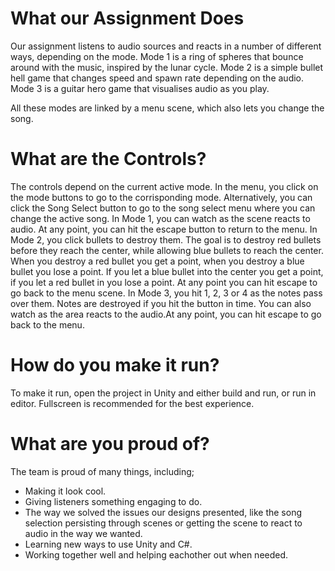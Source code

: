 # What our Assignment Does

Our assignment listens to audio sources and reacts in a number of different ways, depending on the mode.
Mode 1 is a ring of spheres that bounce around with the music, inspired by the lunar cycle.
Mode 2 is a simple bullet hell game that changes speed and spawn rate depending on the audio.
Mode 3 is a guitar hero game that visualises audio as you play.

All these modes are linked by a menu scene, which also lets you change the song.

# What are the Controls?

The controls depend on the current active mode.
In the menu, you click on the mode buttons to go to the corrisponding mode. Alternatively, you can click the Song Select button to go to the song select menu where you can change the active song.
In Mode 1, you can watch as the scene reacts to audio. At any point, you can hit the escape button to return to the menu.
In Mode 2, you click bullets to destroy them. The goal is to destroy red bullets before they reach the center, while allowing blue bullets to reach the center. When you destroy a red bullet you get a point, when you destroy a blue bullet you lose a point. If you let a blue bullet into the center you get a point, if you let a red bullet in you lose a point. At any point you can hit escape to go back to the menu scene.
In Mode 3, you hit 1, 2, 3 or 4 as the notes pass over them. Notes are destroyed if you hit the button in time. You can also watch as the area reacts to the audio.At any point, you can hit escape to go back to the menu.

# How do you make it run?

To make it run, open the project in Unity and either build and run, or run in editor. Fullscreen is recommended for the best experience.

# What are you proud of?

The team is proud of many things, including;

* Making it look cool.
* Giving listeners something engaging to do.
* The way we solved the issues our designs presented, like the song selection persisting through scenes or getting the scene to react to audio in the way we wanted.
* Learning new ways to use Unity and C#.
* Working together well and helping eachother out when needed.
